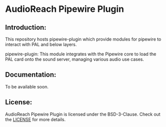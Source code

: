 # AudioReach Pipewire Plugin

## Introduction:

This repository hosts pipewire-plugin which provide modules for pipewire to interact with PAL and below layers.

pipewire-plugin: This module integrates with the Pipewire core to load the PAL card onto the sound server, managing various audio use cases.

## Documentation:

To be available soon.

## License:

AudioReach Pipewire Plugin is licensed under the BSD-3-Clause. Check out the [LICENSE](LICENSE) for more details.
